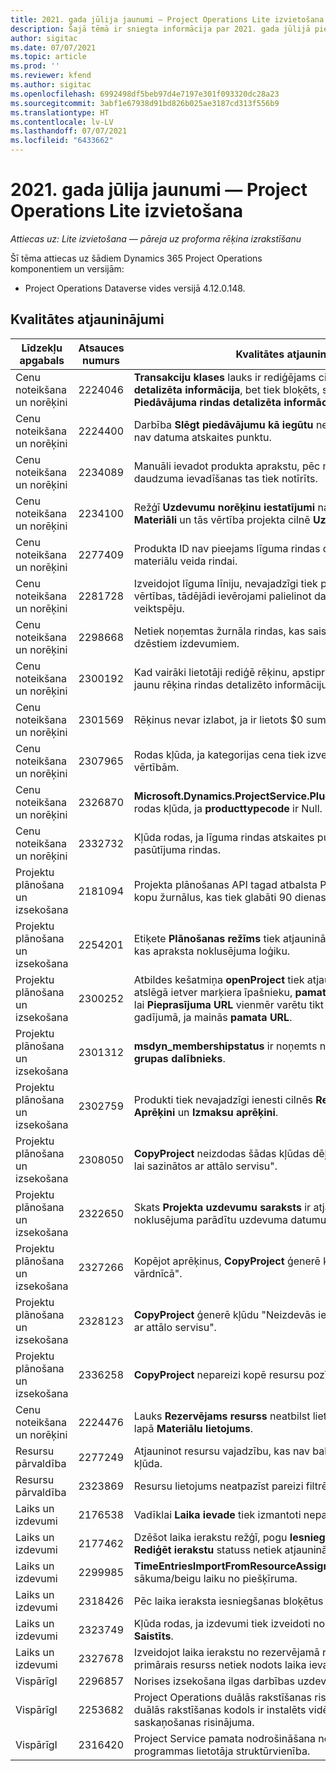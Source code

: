 ```yaml
---
title: 2021. gada jūlija jaunumi — Project Operations Lite izvietošana
description: Šajā tēmā ir sniegta informācija par 2021. gada jūlijā pieejamajiem kvalitātes atjauninājumiem Project Operations Lite izvietošanai.
author: sigitac
ms.date: 07/07/2021
ms.topic: article
ms.prod: ''
ms.reviewer: kfend
ms.author: sigitac
ms.openlocfilehash: 6992498df5beb97d4e7197e301f093320dc28a23
ms.sourcegitcommit: 3abf1e67938d91bd826b025ae3187cd313f556b9
ms.translationtype: HT
ms.contentlocale: lv-LV
ms.lasthandoff: 07/07/2021
ms.locfileid: "6433662"
---
```

# <a name="whats-new-july-2021---project-operations-lite-deployment"></a>2021. gada jūlija jaunumi — Project Operations Lite izvietošana

_Attiecas uz: Lite izvietošana — pāreja uz proforma rēķina izrakstīšanu_

Šī tēma attiecas uz šādiem Dynamics 365 Project Operations komponentiem un versijām:

  - Project Operations Dataverse vides versijā 4.12.0.148.

## <a name="quality-updates"></a>Kvalitātes atjauninājumi
| **Līdzekļu apgabals**              | **Atsauces numurs** | **Kvalitātes atjauninājums**                                                                                                                                                                                             |
|-------------------------------|----------------------|----------------------------------------------------------------------------------------------------------------------------------------------------------------------------------------------------------------|
| Cenu noteikšana un norēķini           | 2224046              | **Transakciju klases** lauks ir rediģējams cilnē **Piedāvājuma rindas detalizēta informācija**, bet tiek bloķēts, strādājat no lapas **Piedāvājuma rindas detalizēta informācija**.                                                                     |
| Cenu noteikšana un norēķini           | 2224400              | Darbība **Slēgt piedāvājumu kā iegūtu** neizdodas, ja piedāvājumam nav datuma atskaites punktu.                                                                                                                                    |
| Cenu noteikšana un norēķini           | 2234089              | Manuāli ievadot produkta aprakstu, pēc materiālu aprēķina daudzuma ievadīšanas tas tiek notīrīts.                                                                                                                         |
| Cenu noteikšana un norēķini           | 2234100              | Režģī **Uzdevumu norēķinu iestatījumi** nav iekļauta kolonna **Materiāli** un tās vērtība projekta cilnē **Uzdevumu norēķini**.                                                                                                       |
| Cenu noteikšana un norēķini           | 2277409              | Produkta ID nav pieejams līguma rindas detalizētajā informācijā materiālu veida rindai.                                                                                                                                        |
| Cenu noteikšana un norēķini           | 2281728              | Izveidojot līguma līniju, nevajadzīgi tiek pārvērtētas faktiskās vērtības, tādējādi ievērojami palielinot datu apjomu, kas ietekmē veiktspēju.                                                                                |
| Cenu noteikšana un norēķini           | 2298668              | Netiek noņemtas žurnāla rindas, kas saistītas ar atsauktiem un dzēstiem izdevumiem.                                                                                                                                     |
| Cenu noteikšana un norēķini           | 2300192              | Kad vairāki lietotāji rediģē rēķinu, apstiprinātā rēķinā var izveidot jaunu rēķina rindas detalizēto informāciju.                                                                                   |
| Cenu noteikšana un norēķini           | 2301569              | Rēķinus nevar izlabot, ja ir lietots \$0 summas honorārs.                                                                                                                                        |
| Cenu noteikšana un norēķini           | 2307965              | Rodas kļūda, ja kategorijas cena tiek izveidota ar trūkstošām vērtībām.                                                                                                                           |
| Cenu noteikšana un norēķini           | 2326870              | **Microsoft.Dynamics.ProjectService.Plugins.PostInvoiceLineDelete** rodas kļūda, ja **producttypecode** ir Null.                                                                            |
| Cenu noteikšana un norēķini           | 2332732              | Kļūda rodas, ja līguma rindas atskaites punkts tiek izveidots bez pasūtījuma rindas.                                                                                                                |
| Projektu plānošana un izsekošana | 2181094              | Projekta plānošanas API tagad atbalsta PSS žurnālus un operāciju kopu žurnālus, kas tiek glabāti 90 dienas.                                                                                                                  |
| Projektu plānošana un izsekošana | 2254201              | Etiķete **Plānošanas režīms** tiek atjaunināta ar detalizētu informāciju, kas apraksta noklusējuma loģiku.                                                                                                                                      |
| Projektu plānošana un izsekošana | 2300252              | Atbildes kešatmiņa **openProject** tiek atjaunināta un kešatmiņas atslēgā ietver marķiera īpašnieku,  **pamata URL** un **Segmenta URL**, lai **Pieprasījuma URL** vienmēr varētu tikt atkārtoti izveidots gadījumā, ja mainās **pamata URL**. |
| Projektu plānošana un izsekošana | 2301312              | **msdyn_membershipstatus** ir noņemts no skata **Projekta darba grupas dalībnieks**.                                                                                                                                        |
| Projektu plānošana un izsekošana | 2302759              | Produkti tiek nevajadzīgi ienesti cilnēs **Resursu piešķiršana**, **Aprēķini** un **Izmaksu aprēķini**.                                                                                                        |
| Projektu plānošana un izsekošana | 2308050              | **CopyProject** neizdodas šādas kļūdas dēļ: "Neizdevās iegūt marķieri, lai sazinātos ar attālo servisu".                                                                                                                           |
| Projektu plānošana un izsekošana | 2322650              | Skats **Projekta uzdevumu saraksts** ir atjaunināts, lai pēc noklusējuma parādītu uzdevuma datumu.                                                                                                            |
| Projektu plānošana un izsekošana | 2327266              | Kopējot aprēķinus, **CopyProject** ģenerē kļūdu "Atslēga nav atrasta vārdnīcā".                                                                                                      |
| Projektu plānošana un izsekošana | 2328123              | **CopyProject** ģenerē kļūdu "Neizdevās iegūt marķieri, lai sazinātos ar attālo servisu".                                                                                                                          |
| Projektu plānošana un izsekošana | 2336258              | **CopyProject** nepareizi kopē resursu pozīciju nosaukumus.                                                                                                                                                 |
| Cenu noteikšana un norēķini           | 2224476              | Lauks **Rezervējams resurss** neatbilst lietotājam, kurš ir pieteicies lapā **Materiālu lietojums**.                                                                                                            |
| Resursu pārvaldība           | 2277249              | Atjauninot resursu vajadzību, kas nav balstīta uz projektu, rodas kļūda.                                                                                                            |
| Resursu pārvaldība           | 2323869              | Resursu lietojums neatpazīst pareizi filtrētos resursus.                                                                                                                                             |
| Laiks un izdevumi              | 2176538              | Vadīklai **Laika ievade** tiek izmantoti nepareizi filtru operatori.                                                                                                                                                   |
| Laiks un izdevumi              | 2177462              | Dzēšot laika ierakstu režģī, pogu **Iesniegt**, **Atsaukt**, **Dzēst** un **Rediģēt ierakstu** statuss netiek atjaunināts kā paredzēts.                                                                                        |
| Laiks un izdevumi              | 2299985              | **TimeEntriesImportFromResourceAssignment** neuztur sākuma/beigu laiku no piešķīruma.                                                                                                  |
| Laiks un izdevumi              | 2318426              | Pēc laika ieraksta iesniegšanas bloķētus laukus joprojām var rediģēt.                                                                                                                                   |
| Laiks un izdevumi              | 2323749              | Kļūda rodas, ja izdevumi tiek izveidoti no rezervējamā resursa cilnes **Saistīts**.                                                                                                      |
| Laiks un izdevumi              | 2327678              | Izveidojot laika ierakstu no rezervējamā resursa cilnes **Saistīts**, primārais resurss netiek nodots laika ievades vadīklai.                                                                            |
| VispārīgI                       | 2296857              | Norises izsekošana ilgas darbības uzdevumiem.                                                                                                                                                                        |
| VispārīgI                       | 2253682              | Project Operations duālās rakstīšanas risinājums nav jāinstalē, ja duālās rakstīšanas kodols ir instalēts vidē bez duālās rakstīšanas saskaņošanas risinājuma.                                                |
| VispārīgI                       | 2316420              | Project Service pamata nodrošināšana neizdodas, ja tiek mainīta programmas lietotāja struktūrvienība.                                                                                                                     |
